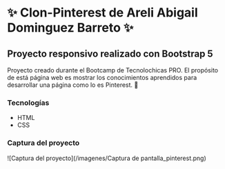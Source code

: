 # ✨ Clon-Pinterest de Areli Abigail Dominguez Barreto ✨
## Proyecto responsivo realizado con Bootstrap 5

Proyecto creado durante el Bootcamp de Tecnolochicas PRO.
El propósito de está página web es mostrar los conocimientos aprendidos para desarrollar una página como lo es Pinterest. 💫


### Tecnologías

* HTML
* CSS


### Captura del proyecto
![Captura del proyecto](/imagenes/Captura de pantalla_pinterest.png)
